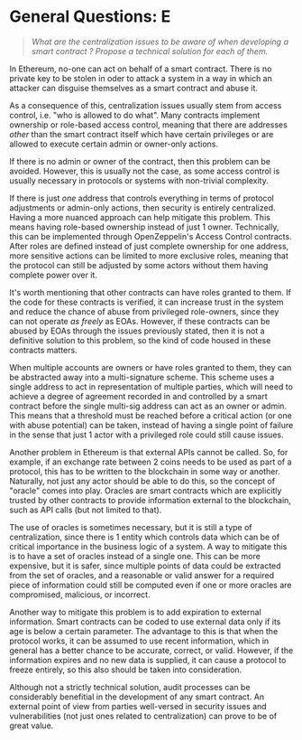 # General Questions: E

> _What are the centralization issues to be aware of when developing a smart contract ? Propose a technical solution for each of them._

In Ethereum, no-one can act on behalf of a smart contract. There is no private key to be stolen in oder to attack a system in a way in which an attacker can disguise themselves as a smart contract and abuse it.

As a consequence of this, centralization issues usually stem from access control, i.e. "who is allowed to do what". Many contracts implement ownership or role-based access control, meaning that there are addresses _other_ than the smart contract itself which have certain privileges or are allowed to execute certain admin or owner-only actions.

If there is no admin or owner of the contract, then this problem can be avoided. However, this is usually not the case, as some access control is usually necessary in protocols or systems with non-trivial complexity. 

If there is just _one_ address that controls everything in terms of protocol adjustments or admin-only actions, then security is entirely centralized. Having a more nuanced approach can help mitigate this problem. This means having role-based ownership instead of just 1 owner. Technically, this can be implemented through OpenZeppelin's Access Control contracts. After roles are defined instead of just complete ownership for one address, more sensitive actions can be limited to more exclusive roles, meaning that the protocol can still be adjusted by some actors without them having complete power over it.

It's worth mentioning that other contracts can have roles granted to them. If the code for these contracts is verified, it can increase trust in the system and reduce the chance of abuse from privileged role-owners, since they can not operate _as freely_ as EOAs. However, if these contracts can be abused by EOAs through the issues previously stated, then it is not a definitive solution to this problem, so the kind of code housed in these contracts matters.

When multiple accounts are owners or have roles granted to them, they can be abstracted away into a multi-signature scheme. This scheme uses a single address to act in representation of multiple parties, which will need to achieve a degree of agreement recorded in and controlled by a smart contract before the single multi-sig address can act as an owner or admin. This means that a threshold must be reached before a critical action (or one with abuse potential) can be taken, instead of having a single point of failure in the sense that just 1 actor with a privileged role could still cause issues.

Another problem in Ethereum is that external APIs cannot be called. So, for example, if an exchange rate between 2 coins needs to be used as part of a protocol, this has to be written to the blockchain in some way or another. Naturally, not just any actor should be able to do this, so the concept of "oracle" comes into play. Oracles are smart contracts which are explicitly trusted by other contracts to provide information external to the blockchain, such as API calls (but not limited to that).

The use of oracles is sometimes necessary, but it is still a type of centralization, since there is 1 entity which controls data which can be of critical importance in the business logic of a system. A way to mitigate this is to have a set of oracles instead of a single one. This can be more expensive, but it is safer, since multiple points of data could be extracted from the set of oracles, and a reasonable or valid answer for a required piece of information could still be computed even if one or more oracles are compromised, malicious, or incorrect.

Another way to mitigate this problem is to add expiration to external information. Smart contracts can be coded to use external data only if its age is below a certain parameter. The advantage to this is that when the protocol works, it can be assumed to use recent information, which in general has a better chance to be accurate, correct, or valid. However, if the information expires and no new data is supplied, it can cause a protocol to freeze entirely, so this also should be taken into consideration.

Although not a strictly technical solution, audit processes can be considerably benefitial in the development of any smart contract. An external point of view from parties well-versed in security issues and vulnerabilities (not just ones related to centralization) can prove to be of great value.
